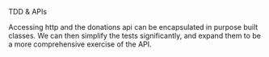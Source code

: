 TDD & APIs 

Accessing http and the donations api can be encapsulated in purpose built classes. We can then simplify the tests significantly, and expand them to be a more comprehensive exercise of the API.